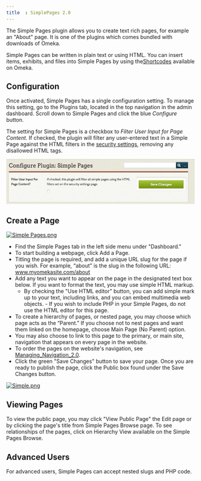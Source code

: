 ```yaml
---
title  : SimplePages 2.0
---
```

The Simple Pages plugin allows you to create text rich pages, for example an "About" page. It is one of the plugins which comes bundled with downloads of Omeka.

Simple Pages can be written in plain text or using HTML. You can insert items, exhibits, and files into Simple Pages by using the[Shortcodes](../Shortcodes.md) available on Omeka. 

Configuration
-------------------------
Once activated, Simple Pages has a single configuration setting. To manage this setting, go to the Plugins tab, located in the top navigation in the admin dashboard. Scroll down to Simple Pages and click the blue *Configure* button. 

The setting for Simple Pages is a checkbox to *Filter User Input for Page Content.* If checked, the plugin will filter any user-entered text in a Simple Page against the HTML filters in the [security settings](../Managing_Security_Settings_2.md), removing any disallowed HTML tags. 

![Simple Pages configuration setting](../doc_files/plugin_images/simplePgsConfig.png)

Create a Page 
------------------------------------------------------




[![Simple
Pages.png](https://omeka.org/c/images/a/ac/Simple_Pages.png)](https://omeka.org/codex/File:Simple_Pages.png)

-   Find the Simple Pages tab in the left side menu under "Dashboard."
-   To start building a webpage, click Add a Page.
-   Titling the page is required, and add a unique URL slug for the page if you wish. For example, “about” is the slug in the following URL: www.myomekasite.com/about
-   Add any text you want to appear on the page in the designated text box below. If you want to format the text, you may use simple HTML markup.
    -   By checking the "Use HTML editor" button, you can add simple
        mark up to your text, including links, and you can embed
        multimedia web objects.
            -   If you wish to include PHP in your Simple Pages, do not use the
        HTML editor for this page.
-   To create a hierarchy of pages, or nested page, you may choose which page acts as the “Parent.” If you choose not to nest pages and want them linked on the homepage, choose Main Page (No Parent) option.
-   You may also choose to link to this page to the primary, or main site, navigation that appears on every page in the website.
-   To order the pages on the website's navigation, see [Managing\_Navigation\_2.0](../Managing_Navigation_2.0.html "Managing Navigation 2.0").
-   Click the green "Save Changes" button to save your page. Once you are ready to publish the page, click the Public box found under the Save Changes button.

[![Simple.png](https://omeka.org/c/images/thumb/2/2e/Simple.png/500px-Simple.png)](https://omeka.org/codex/File:Simple.png)


Viewing Pages
------------------------------------------------------

To view the public page, you may click "View Public Page" the Edit page
or by clicking the page's title from Simple Pages Browse page. To see
relationships of the pages, click on Hierarchy View available on the
Simple Pages Browse.

Advanced Users
-------------------------------------------------------
For advanced users, Simple Pages can accept nested slugs and PHP code.